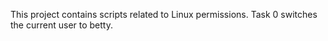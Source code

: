 This project contains scripts related to Linux permissions. Task 0 switches the current user to betty.
